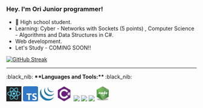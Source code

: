 ### Hey. I'm Ori Junior programmer!

- 🌱 High school student.
- Learning: Cyber - Networks with Sockets (5 points) , Computer Science - Algorithms and Data Structures in C#.
- Web development.
- Let's Study - COMING SOON!!

[![GitHub Streak](http://github-readme-streak-stats.herokuapp.com?user=OriCohen05&theme=highcontrast&hide_border=true&date_format=M%20j%5B%2C%20Y%5D)](https://git.io/streak-stats)
<hr/>
<!--[![Top Langs](https://github-readme-stats.vercel.app/api/top-langs/?username=OriCohen05&hide=html,css)](https://github.com/anuraghazra/github-readme-stats)-->
:black_nib:   <b>**Languages and Tools:**  </b>   :black_nib:
<br><br>
<code><img height="40" src="https://github.com/OriCohen05/Images/blob/main/OYIaJ1KK.png"></code>
<code><img height="40" src="https://github.com/OriCohen05/Images/blob/main/Typescript_logo_2020.svg.png"></code>
<code><img height="40" src="https://github.com/OriCohen05/Images/blob/main/lxEKmMnB_400x400.jpg"></code>
<code><img height="40" src="https://github.com/OriCohen05/Images/blob/main/csharp.png"></code>
<code><img height="40" src="https://raw.githubusercontent.com/shinokada/shinokada/master/assets/python.png"></code>
<code><img height="40" src="https://raw.githubusercontent.com/shinokada/shinokada/master/assets/javascript.png"></code>
<code><img height="40" src="https://raw.githubusercontent.com/shinokada/shinokada/master/assets/visual-studio-code.png"></code>
<code><img height="40" src="https://github.com/OriCohen05/Images/blob/main/node.png"></code>
